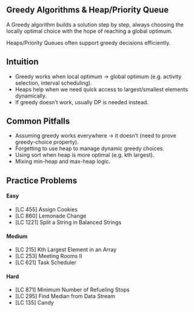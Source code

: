 ## Greedy Algorithms & Heap/Priority Queue

A Greedy algorithm builds a solution step by step, always choosing the locally optimal choice with the hope of reaching a global optimum.

Heaps/Priority Queues often support greedy decisions efficiently.

## Intuition

- Greedy works when local optimum → global optimum (e.g. activity selection, interval scheduling).
- Heaps help when we need quick access to largest/smallest elements dynamically.
- If greedy doesn’t work, usually DP is needed instead.

## Common Pitfalls

- Assuming greedy works everywhere → it doesn’t (need to prove greedy-choice property).
- Forgetting to use heap to manage dynamic greedy choices.
- Using sort when heap is more optimal (e.g. kth largest).
- Mixing min-heap and max-heap logic.

## Practice Problems

#### Easy

- [LC 455] Assign Cookies
- [LC 860] Lemonade Change
- [LC 1221] Split a String in Balanced Strings

#### Medium

- [LC 215] Kth Largest Element in an Array
- [LC 253] Meeting Rooms II
- [LC 621] Task Scheduler

#### Hard

- [LC 871] Minimum Number of Refueling Stops
- [LC 295] Find Median from Data Stream
- [LC 135] Candy
